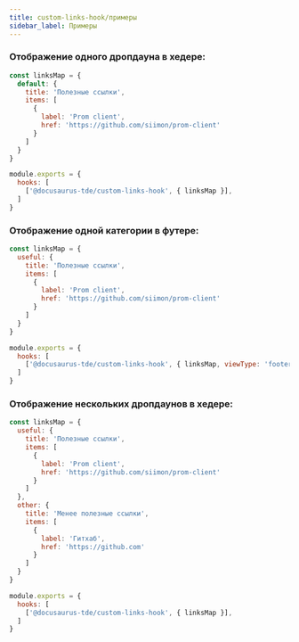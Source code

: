 ```yaml
---
title: custom-links-hook/примеры
sidebar_label: Примеры
---
```


### Отображение одного дропдауна в хедере:

```javascript
const linksMap = {
  default: {
    title: 'Полезные ссылки',
    items: [
      {
        label: 'Prom client',
        href: 'https://github.com/siimon/prom-client'
      }
    ]
  }
}

module.exports = {
  hooks: [
    ['@docusaurus-tde/custom-links-hook', { linksMap }],
  ]
}
```

### Отображение одной категории в футере:

```javascript
const linksMap = {
  useful: {
    title: 'Полезные ссылки',
    items: [
      {
        label: 'Prom client',
        href: 'https://github.com/siimon/prom-client'
      }
    ]
  }
}

module.exports = {
  hooks: [
    ['@docusaurus-tde/custom-links-hook', { linksMap, viewType: 'footer' }],
  ]
}
```

### Отображение нескольких дропдаунов в хедере:

```javascript
const linksMap = {
  useful: {
    title: 'Полезные ссылки',
    items: [
      {
        label: 'Prom client',
        href: 'https://github.com/siimon/prom-client'
      }
    ]
  },
  other: {
    title: 'Менее полезные ссылки',
    items: [
      {
        label: 'Гитхаб',
        href: 'https://github.com'
      }
    ]
  }
}

module.exports = {
  hooks: [
    ['@docusaurus-tde/custom-links-hook', { linksMap }],
  ]
}
```
